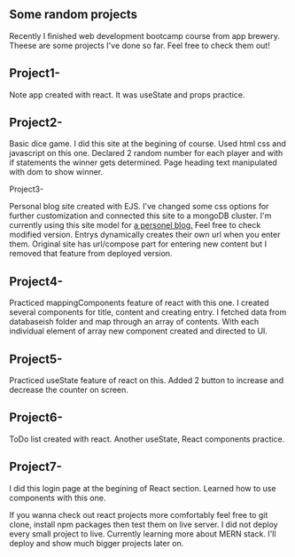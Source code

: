 <h2>Some random projects</h2>

<p>Recently I finished web development bootcamp course from app brewery. Theese are some projects I've done so far. Feel free to check them out!</p>

<h2>Project1-</h2>

<p>Note app created with react. It was useState and props practice.</p>

<h2>Project2-</h2>

<p>Basic dice game. I did this site at the begining of course. Used html css and javascript on this one. Declared 2 random number for each player and with if statements the winner gets determined. Page heading text manipulated with dom to show winner.</p>

<p>Project3-</p>

<p>Personal blog site created with EJS. I've changed some css options for further customization and connected this site to a mongoDB cluster. I'm currently using this site model for <a href=https://calm-gorge-16914.herokuapp.com/>a personel blog.</a> Feel free to check modified version. Entrys dynamically creates their own url when you enter them. Original site has url/compose part for entering new content but I removed that feature from deployed version.</p>

<h2>Project4-</h2>

<p>Practiced mappingComponents feature of react with this one. I created several components for title, content and creating entry. I fetched data from databaseish folder and map through an array of contents. With each individual element of array new component created and directed to UI.</p>

<h2>Project5-</h2>

<p>Practiced useState feature of react on this. Added 2 button to increase and decrease the counter on screen.</p>

<h2>Project6-</h2>

<p>ToDo list created with react. Another useState, React components practice.</p>

<h2>Project7-</h2>

<p>I did this login page at the begining of React section. Learned how to use components with this one.</p>

<p>If you wanna check out react projects more comfortably feel free to git clone, install npm packages then test them on live server. I did not deploy every small project to live. Currently learning more about MERN stack. I'll deploy and show much bigger projects later on.</p>

